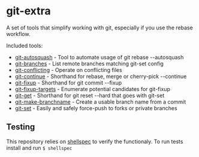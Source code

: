 # git-extra

A set of tools that simplify working with git, especially if you use the rebase
workflow.

Included tools:
* [git-autosquash] - Tool to automate usage of git rebase --autosquash
* [git-branches] - List remote branches matching git-set config
* [git-conflicting] - Operate on conflicting files
* [git-continue] - Shorthand for rebase, merge or cherry-pick --continue
* [git-fixup] - Shorthand for git commit --fixup
* [git-fixup-targets] - Enumerate potential candidates for git-fixup
* [git-get] - Shorthand for git reset --hard that goes with git-set
* [git-make-branchname] - Create a usable branch name from a commit
* [git-set] - Easily and safely force-push to forks or private branches

[git-autosquash]: docs/git-autosquash.md
[git-branches]: docs/git-branches.md
[git-conflicting]: docs/git-conflicting.md
[git-continue]: docs/git-continue.md
[git-fixup]: docs/git-fixup.md
[git-fixup-targets]: docs/git-fixup-targets.md
[git-get]: docs/git-get.md
[git-make-branchname]: docs/git-make-branchname.md
[git-set]: docs/git-set.md

## Testing

This repository relies on [shellspec] to verify the functionaly. To run tests
install and run `$ shellspec`

[shellspec]: https://github.com/shellspec/shellspec
